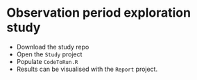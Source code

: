 # Observation period exploration study

- Download the study repo
- Open the `Study` project
- Populate `CodeToRun.R`
- Results can be visualised with the `Report` project.
